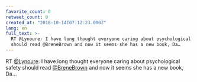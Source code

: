 ```yaml
---
favorite_count: 0
retweet_count: 0
created_at: "2018-10-14T07:12:23.000Z"
lang: en
full_text: >-
  RT @Lynoure: I have long thought everyone caring about psychological safety
  should read @BreneBrown and now it seems she has a new book, Da…
---
```


RT [@Lynoure](https://twitter.com/Lynoure): I have long thought everyone caring
about psychological safety should read
[@BreneBrown](https://twitter.com/BreneBrown) and now it seems she has a new
book, Da…
